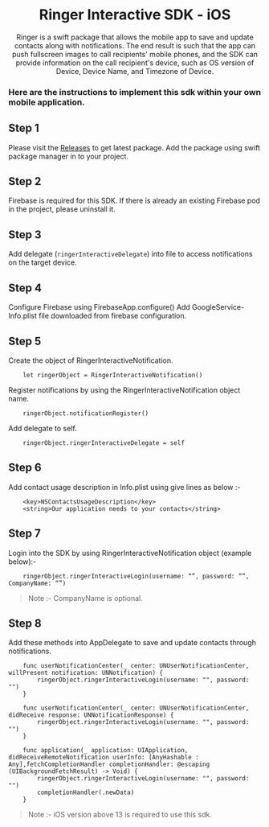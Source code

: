 <h1 align="center">Ringer Interactive SDK - iOS</h1>

<p align="center">
Ringer is a swift package that allows the mobile app to save and update contacts along with notifications. The end result is such that the app can push fullscreen images to call recipients' mobile phones, and the SDK can provide information on the call recipient's device, such as OS version of Device, Device Name, and Timezone of Device.
</p>

### Here are the instructions to implement this sdk within your own mobile application. 

## Step 1
Please visit the [Releases](https://github.com/developer-espark/Ringer-Interactive-iOS) to get latest package.
Add the package using swift package manager in to your project.

## Step 2
Firebase is required for this SDK. If there is already an existing Firebase pod in the project, please uninstall it.

## Step 3
Add delegate (`ringerInteractiveDelegate`) into file to access notifications on the target device.

## Step 4
Configure Firebase using FirebaseApp.configure()
Add GoogleService-Info.plist file downloaded from firebase configuration.

## Step 5
Create the object of RingerInteractiveNotification.
```
	let ringerObject = RingerInteractiveNotification()
```
Register notifications by using the RingerInteractiveNotification object name.
```
	ringerObject.notificationRegister()
```
Add delegate to self.
```
	ringerObject.ringerInteractiveDelegate = self
```
## Step 6
Add contact usage description in Info.plist using give lines as below  :-
```	
	<key>NSContactsUsageDescription</key>
	<string>Our application needs to your contacts</string>
```

## Step 7
Login into the SDK by using RingerInteractiveNotification object (example below):-
```
	ringerObject.ringerInteractiveLogin(username: “”, password: “”, CompanyName: “”)
```
> Note :- CompanyName is optional.
## Step 8
Add these methods into AppDelegate to save and update contacts through notifications.
```
	func userNotificationCenter(_ center: UNUserNotificationCenter, willPresent notification: UNNotification) {
		ringerObject.ringerInteractiveLogin(username: "", password: "")
	}
    
	func userNotificationCenter(_ center: UNUserNotificationCenter, didReceive response: UNNotificationResponse) {
		ringerObject.ringerInteractiveLogin(username: "", password: "")
	}
    
	func application(_ application: UIApplication, didReceiveRemoteNotification userInfo: [AnyHashable : Any],fetchCompletionHandler completionHandler: @escaping (UIBackgroundFetchResult) -> Void) {
		ringerObject.ringerInteractiveLogin(username: "", password: "")
		completionHandler(.newData)
	}
```

> Note :- iOS version above 13 is required to use this sdk.
